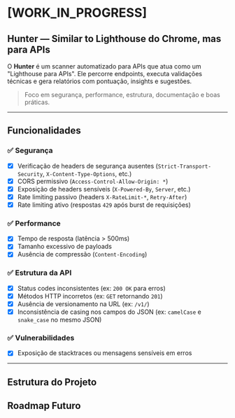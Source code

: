 # [WORK_IN_PROGRESS]

## Hunter — Similar to Lighthouse do Chrome, mas para APIs

O **Hunter** é um scanner automatizado para APIs que atua como um "Lighthouse para APIs". Ele percorre endpoints, executa validações técnicas e gera relatórios com pontuação, insights e sugestões.

> Foco em segurança, performance, estrutura, documentação e boas práticas.

---

## Funcionalidades

### ✅ Segurança

-   [x] Verificação de headers de segurança ausentes (`Strict-Transport-Security`, `X-Content-Type-Options`, etc.)
-   [x] CORS permissivo (`Access-Control-Allow-Origin: *`)
-   [x] Exposição de headers sensíveis (`X-Powered-By`, `Server`, etc.)
-   [x] Rate limiting passivo (headers `X-RateLimit-*`, `Retry-After`)
-   [x] Rate limiting ativo (respostas `429` após burst de requisições)

### ✅ Performance

-   [x] Tempo de resposta (latência > 500ms)
-   [x] Tamanho excessivo de payloads
-   [x] Ausência de compressão (`Content-Encoding`)

### ✅ Estrutura da API

-   [x] Status codes inconsistentes (ex: `200 OK` para erros)
-   [x] Métodos HTTP incorretos (ex: `GET` retornando `201`)
-   [x] Ausência de versionamento na URL (ex: `/v1/`)
-   [x] Inconsistência de casing nos campos do JSON (ex: `camelCase` e `snake_case` no mesmo JSON)

### ✅ Vulnerabilidades

-   [x] Exposição de stacktraces ou mensagens sensíveis em erros

---

## Estrutura do Projeto

## Roadmap Futuro
